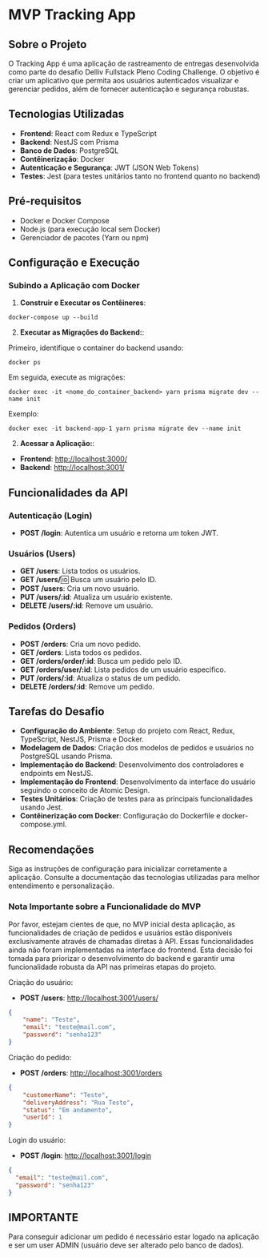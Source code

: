 # MVP Tracking App

## Sobre o Projeto

O Tracking App é uma aplicação de rastreamento de entregas desenvolvida como parte do desafio Delliv Fullstack Pleno Coding Challenge. O objetivo é criar um aplicativo que permita aos usuários autenticados visualizar e gerenciar pedidos, além de fornecer autenticação e segurança robustas.

## Tecnologias Utilizadas

- **Frontend**: React com Redux e TypeScript
- **Backend**: NestJS com Prisma
- **Banco de Dados**: PostgreSQL
- **Contêinerização**: Docker
- **Autenticação e Segurança**: JWT (JSON Web Tokens)
- **Testes**: Jest (para testes unitários tanto no frontend quanto no backend)

## Pré-requisitos

- Docker e Docker Compose
- Node.js (para execução local sem Docker)
- Gerenciador de pacotes (Yarn ou npm)

## Configuração e Execução

### Subindo a Aplicação com Docker

1. **Construir e Executar os Contêineres**:
```shell
docker-compose up --build
```

2. **Executar as Migrações do Backend:**:

Primeiro, identifique o container do backend usando:
```shell
docker ps
```

Em seguida, execute as migrações:
```shell
docker exec -it <nome_do_container_backend> yarn prisma migrate dev --name init
```

Exemplo:
```shell
docker exec -it backend-app-1 yarn prisma migrate dev --name init
```

2. **Acessar a Aplicação:**:

- **Frontend**: [http://localhost:3000/](http://localhost:3000/)
- **Backend**: [http://localhost:3001/](http://localhost:3001/)

## Funcionalidades da API

### Autenticação (Login)

- **POST /login**: Autentica um usuário e retorna um token JWT.

### Usuários (Users)

- **GET /users**: Lista todos os usuários.
- **GET /users/**:id: Busca um usuário pelo ID.
- **POST /users**: Cria um novo usuário.
- **PUT /users/:id**: Atualiza um usuário existente.
- **DELETE /users/:id**: Remove um usuário.

### Pedidos (Orders)

- **POST /orders**: Cria um novo pedido.
- **GET /orders**: Lista todos os pedidos.
- **GET /orders/order/:id**: Busca um pedido pelo ID.
- **GET /orders/user/:id**: Lista pedidos de um usuário específico.
- **PUT /orders/:id**: Atualiza o status de um pedido.
- **DELETE /orders/:id**: Remove um pedido.

## Tarefas do Desafio

- **Configuração do Ambiente**: Setup do projeto com React, Redux, TypeScript, NestJS, Prisma e Docker.
- **Modelagem de Dados**: Criação dos modelos de pedidos e usuários no PostgreSQL usando Prisma.
- **Implementação do Backend**: Desenvolvimento dos controladores e endpoints em NestJS.
- **Implementação do Frontend**: Desenvolvimento da interface do usuário seguindo o conceito de Atomic Design.
- **Testes Unitários**: Criação de testes para as principais funcionalidades usando Jest.
- **Contêinerização com Docker**: Configuração do Dockerfile e docker-compose.yml.

## Recomendações

Siga as instruções de configuração para inicializar corretamente a aplicação. Consulte a documentação das tecnologias utilizadas para melhor entendimento e personalização.

### Nota Importante sobre a Funcionalidade do MVP

Por favor, estejam cientes de que, no MVP inicial desta aplicação, as funcionalidades de criação de pedidos e usuários estão disponíveis exclusivamente através de chamadas diretas à API. Essas funcionalidades ainda não foram implementadas na interface do frontend. Esta decisão foi tomada para priorizar o desenvolvimento do backend e garantir uma funcionalidade robusta da API nas primeiras etapas do projeto.

Criação do usuário:

- **POST /users**: [http://localhost:3001/users/](http://localhost:3001/users/)
```json
{
    "name": "Teste",
    "email": "teste@mail.com",
    "password": "senha123"
}
```

Criação do pedido:

- **POST /orders**: [http://localhost:3001/orders](http://localhost:3001/orders)
```json
{
    "customerName": "Teste",
    "deliveryAddress": "Rua Teste",
    "status": "Em andamento",
    "userId": 1
}
```

Login do usuário:

- **POST /login**: [http://localhost:3001/login](http://localhost:3001/login)
```json
{
  "email": "teste@mail.com",
  "password": "senha123"
}
```

## IMPORTANTE

Para conseguir adicionar um pedido é necessário estar logado na aplicação e ser um user ADMIN (usuário deve ser alterado pelo banco de dados).
